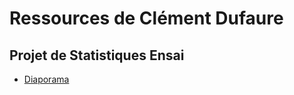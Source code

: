 # Ressources de Clément Dufaure

## Projet de Statistiques Ensai

- <a href="https://clement-dufaure.github.io/projet-ensai">Diaporama</a>
